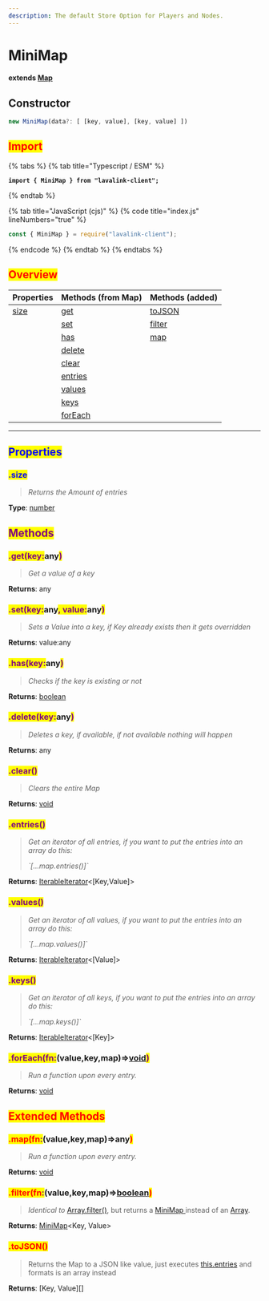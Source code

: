 ```yaml
---
description: The default Store Option for Players and Nodes.
---
```


# MiniMap

#### extends [Map](https://developer.mozilla.org/en-US/docs/Web/JavaScript/Reference/Global\_Objects/Map)

## Constructor

```javascript
new MiniMap(data?: [ [key, value], [key, value] ])
```

## <mark style="color:red;">Import</mark>

{% tabs %}
{% tab title="Typescript / ESM" %}
<pre class="language-typescript" data-title="index.ts" data-line-numbers><code class="lang-typescript"><strong>import { MiniMap } from "lavalink-client";
</strong></code></pre>
{% endtab %}

{% tab title="JavaScript (cjs)" %}
{% code title="index.js" lineNumbers="true" %}
```javascript
const { MiniMap } = require("lavalink-client");
```
{% endcode %}
{% endtab %}
{% endtabs %}

## <mark style="color:red;">Overview</mark>

| Properties               | Methods (from Map)                                                | Methods (added)                                                    |
| ------------------------ | ----------------------------------------------------------------- | ------------------------------------------------------------------ |
| [size](minimap.md#.size) | [get](minimap.md#.get-key-any)                                    | [toJSON](minimap.md#.tojson)                                       |
|                          | [set](minimap.md#.set-key-any-value-any)                          | [filter](minimap.md#.filter-fn-value-key-map-greater-than-boolean) |
|                          | [has](minimap.md#.has-key-any)                                    | [map](minimap.md#.map-fn-value-key-map-greater-than-any)           |
|                          | [delete](minimap.md#.delete-key-any)                              |                                                                    |
|                          | [clear](minimap.md#.clear)                                        |                                                                    |
|                          | [entries](minimap.md#.entries)                                    |                                                                    |
|                          | [values](minimap.md#.values)                                      |                                                                    |
|                          | [keys](minimap.md#.keys)                                          |                                                                    |
|                          | [forEach](minimap.md#.foreach-fn-value-key-map-greater-than-void) |                                                                    |

***

## <mark style="color:blue;">Properties</mark>

### <mark style="color:blue;">.size</mark>

> _Returns the Amount of entries_

**Type**: [number](https://developer.mozilla.org/en-US/docs/Web/JavaScript/Reference/Global\_Objects/Number)

## <mark style="color:purple;">Methods</mark>

### <mark style="color:purple;">.get(key:</mark>any<mark style="color:purple;">)</mark>

> _Get a value of a key_

**Returns**: any

### <mark style="color:purple;">.set(key:</mark>any<mark style="color:purple;">, value:</mark>any<mark style="color:purple;">)</mark>

> _Sets a Value into a key, if Key already exists then it gets overridden_

**Returns**: value:any

### <mark style="color:purple;">.has(key:</mark>any<mark style="color:purple;">)</mark>

> _Checks if the key is existing or not_

**Returns**: [boolean](https://developer.mozilla.org/en-US/docs/Web/JavaScript/Reference/Global\_Objects/Boolean)

### <mark style="color:purple;">.delete(key:</mark>any<mark style="color:purple;">)</mark>

> _Deletes a key, if available, if not available nothing will happen_

**Returns**: any

### <mark style="color:purple;">.clear(</mark><mark style="color:purple;">)</mark>

> _Clears the entire Map_

**Returns**: [void](https://developer.mozilla.org/en-US/docs/Web/JavaScript/Reference/Operators/void)

### <mark style="color:purple;">.entries(</mark><mark style="color:purple;">)</mark>

> _Get an iterator of all entries, if you want to put the entries into an array do this:_
>
> _\`\[...map.entries()]\`_

**Returns**: [IterableIterator](https://developer.mozilla.org/en-US/docs/Web/JavaScript/Reference/Iteration\_protocols?retiredLocale=de)<\[Key,Value]>

### <mark style="color:purple;">.values()</mark>

> _Get an iterator of all values, if you want to put the entries into an array do this:_
>
> _\`\[...map.values()]\`_

**Returns**: [IterableIterator](https://developer.mozilla.org/en-US/docs/Web/JavaScript/Reference/Iteration\_protocols?retiredLocale=de)<\[Value]>

### <mark style="color:purple;">.keys()</mark>

> _Get an iterator of all keys, if you want to put the entries into an array do this:_
>
> _\`\[...map.keys()]\`_

**Returns**: [IterableIterator](https://developer.mozilla.org/en-US/docs/Web/JavaScript/Reference/Iteration\_protocols?retiredLocale=de)<\[Key]>

### <mark style="color:purple;">.forEach(fn:</mark>(value,key,map)=>[void](https://developer.mozilla.org/en-US/docs/Web/JavaScript/Reference/Operators/void)<mark style="color:purple;">)</mark>

> _Run a function upon every entry._

**Returns**: [void](https://developer.mozilla.org/en-US/docs/Web/JavaScript/Reference/Operators/void)

## <mark style="color:red;">Extended Methods</mark>

### <mark style="color:red;">.map(fn</mark><mark style="color:purple;">:</mark>(value,key,map)=>any<mark style="color:red;">)</mark>

> _Run a function upon every entry._

**Returns**: [void](https://developer.mozilla.org/en-US/docs/Web/JavaScript/Reference/Operators/void)

### <mark style="color:red;">.filter(fn</mark><mark style="color:purple;">:</mark>(value,key,map)=>[boolean](https://developer.mozilla.org/en-US/docs/Web/JavaScript/Reference/Global\_Objects/Boolean)<mark style="color:red;">)</mark>

> _Identical to_ [Array.filter()](https://developer.mozilla.org/en-US/docs/Web/JavaScript/Reference/Global\_Objects/Array/filter), but returns a [MiniMap ](minimap.md)instead of an [Array](https://developer.mozilla.org/en-US/docs/Web/JavaScript/Reference/Global\_Objects/Array).

**Returns**: [MiniMap](minimap.md)\<Key, Value>

### <mark style="color:red;">.toJSON(</mark><mark style="color:red;">)</mark>

> Returns the Map to a JSON like value, just executes [this.entries](minimap.md#.entries) and formats is an array instead

**Returns**: \[Key, Value]\[]
